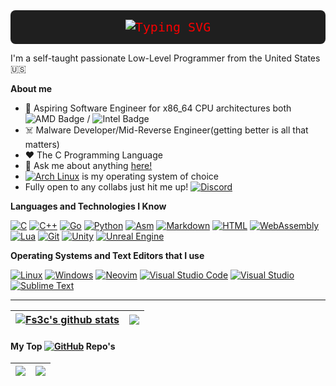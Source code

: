 <div style="display: flex; justify-content: center; align-items: center; background-color: #1f1f1f; padding: 15px 20px; border-radius: 8px;">
  <!-- Typing SVG -->
  <a href="https://git.io/typing-svg" style="color: #f70100; font-size: 20px; font-family: 'Fira Code', monospace; text-decoration: none;">
    <img src="https://readme-typing-svg.demolab.com?font=Fira+Code&duration=2000&pause=1000&color=F70100&width=435&lines=Hi%2C+im+fs3cs0ciety!+;Welcome+To+MalDevMedia!+;Hope+you+like+the+new+configs+..." alt="Typing SVG" />
  </a>
</div>

I'm a self-taught passionate Low-Level Programmer from the United States 🇺🇸

**About me**

- 💼 Aspiring Software Engineer for x86_64 CPU architectures both ![AMD Badge](https://img.shields.io/badge/AMD-ED1C24?logo=amd&logoColor=fff&style=for-the-badge) / ![Intel Badge](https://img.shields.io/badge/Intel-0071C5?logo=intel&logoColor=fff&style=for-the-badge)
- ☠️ Malware Developer/Mid-Reverse Engineer(getting better is all that matters)
- ❤️ The C Programming Language
- 💬 Ask me about anything [here!](https://github.com/fs3cs0ciety/fs3cs0ciety/issues)
- [![Arch Linux](https://img.shields.io/badge/Arch%20Linux-1793D1?logo=arch-linux&logoColor=fff)](#)  is my operating system of choice
- Fully open to any collabs just hit me up! [![Discord](https://img.shields.io/badge/Discord-%235865F2.svg?&logo=discord&logoColor=white)](https://discordapp.com/users/d3dsec.ko)

**Languages and Technologies I Know**

[![C](https://img.shields.io/badge/C-00599C?logo=c&logoColor=white)](https://www.learn-c.org/)
[![C++](https://img.shields.io/badge/C++-%2300599C.svg?logo=c%2B%2B&logoColor=white)](https://www.google.com/url?sa=t&source=web&rct=j&opi=89978449&url=https://leetcode.com/discuss/interview-question/3316931/C%252B%252B-Basic-and-Advance-Concepts-Questions-(For-Interview-Preparation)&ved=2ahUKEwj6re_PxYyLAxVyg4kEHd1jGagQFnoECBUQAQ&usg=AOvVaw1EuIQS2Hzn-ixLy8hOuD4E)
[![Go](https://img.shields.io/badge/Go-%2300ADD8.svg?&logo=go&logoColor=white)](https://go.dev/doc/)
[![Python](https://img.shields.io/badge/Python-3776AB?logo=python&logoColor=fff)](https://github.com/openlists/PythonResources)
[![Asm](https://img.shields.io/badge/-Assembly-000?&logo=assemblyscript)](https://www.nasm.us/xdoc/2.16.03/html/nasmdoc0.html)
[![Markdown](https://img.shields.io/badge/Markdown-%23000000.svg?logo=markdown&logoColor=white)](https://github.com/adam-p/markdown-here/wiki/markdown-cheatsheet)
[![HTML](https://img.shields.io/badge/HTML-%23E34F26.svg?logo=html5&logoColor=white)](#)
[![WebAssembly](https://img.shields.io/badge/WebAssembly-654FF0?logo=webassembly&logoColor=fff)](#)
[![Lua](https://img.shields.io/badge/Lua-%232C2D72.svg?logo=lua&logoColor=white)](https://www.lua.org/pil/1.html)
[![Git](https://img.shields.io/badge/Git-F05032?logo=git&logoColor=fff)](https://docs.github.com/en/get-started/start-your-journey/git-and-github-learning-resources)
[![Unity](https://img.shields.io/badge/Unity-%23000000.svg?logo=unity&logoColor=white)](https://unity.com/)
[![Unreal Engine](https://img.shields.io/badge/Unreal%20Engine-%23313131.svg?logo=unrealengine&logoColor=white)](https://www.unrealengine.com/en-US)

**Operating Systems and Text Editors that I use**

[![Linux](https://img.shields.io/badge/Linux-FCC624?logo=linux&logoColor=black)](https://github.com/torvalds/linux)
[![Windows](https://custom-icon-badges.demolab.com/badge/Windows-0078D6?logo=windows11&logoColor=white)](https://learn.microsoft.com/en-us/windows/)
[![Neovim](https://img.shields.io/badge/Neovim-57A143?logo=neovim&logoColor=fff)](https://nvchad.com/docs/quickstart/install/)
[![Visual Studio Code](https://custom-icon-badges.demolab.com/badge/Visual%20Studio%20Code-0078d7.svg?logo=vsc&logoColor=white)](https://visualstudio.microsoft.com/downloads/)
[![Visual Studio](https://custom-icon-badges.demolab.com/badge/Visual%20Studio-5C2D91.svg?&logo=visual-studio&logoColor=white)](https://visualstudio.microsoft.com/downloads/)
[![Sublime Text](https://img.shields.io/badge/Sublime%20Text-%23575757.svg?logo=sublime-text&logoColor=important)](https://www.sublimetext.com/download)


---

<!-- Stats Section with GitHub Stats Charts -->

| <a href="https://github.com/fs3cs0ciety"><img align="center" src="https://github-readme-stats.vercel.app/api?username=fs3cs0ciety&show_icons=true&include_all_commits=true&theme=transparent&hide_border=true" alt="Fs3c's github stats" /></a> | <a href="https://github.com/fs3cs0ciety"><img align="center" src="https://github-readme-stats.vercel.app/api/top-langs/?username=fs3cs0ciety&layout=compact&theme=transparent&hide_border=true" /></a> |
| ------------- | ------------- |

<!-- Top Repositories Section -->
#### My Top  [![GitHub](https://img.shields.io/badge/GitHub-%23121011.svg?logo=github&logoColor=white)](#) Repo's

<!-- Repository Pins -->
<p align="center">
  
  | <a href="https://github.com/fs3cs0ciety/Rootkit"><img align="center" src="https://github-readme-stats.vercel.app/api/pin/?username=fs3cs0ciety&repo=Rootkit&show_owner=true&theme=transparent" /></a> | <a href="https://github.com/fs3cs0ciety/linux-rootkit"><img align="center" src="https://github-readme-stats.vercel.app/api/pin/?username=fs3cs0ciety&repo=linux-rootkit&show_owner=true&theme=transparent" /></a> |
  | ------------- | ------------- |
</p>

<br />


